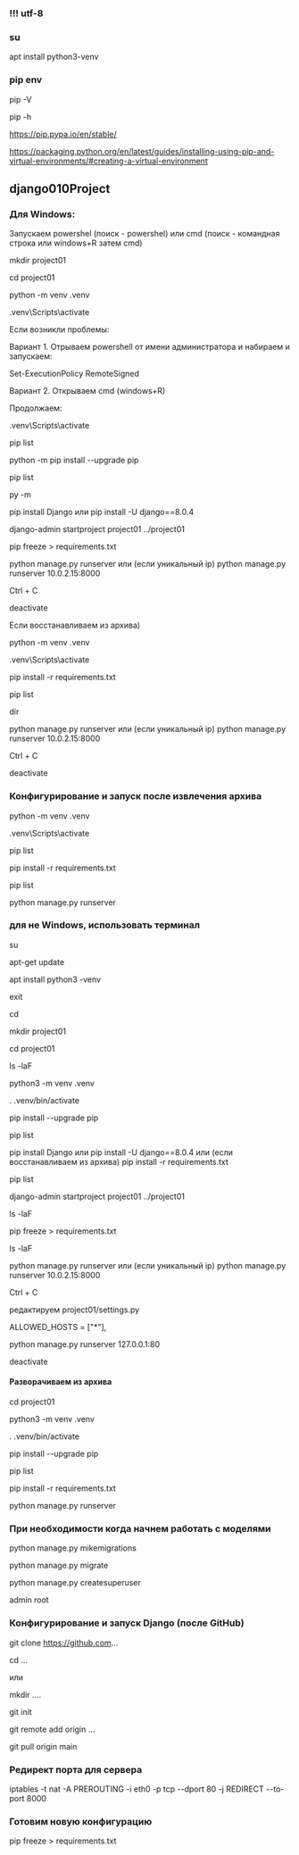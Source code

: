 ### !!! utf-8

### su

apt install python3-venv

### pip env


pip -V

pip -h

https://pip.pypa.io/en/stable/

https://packaging.python.org/en/latest/guides/installing-using-pip-and-virtual-environments/#creating-a-virtual-environment



## django010Project


### Для Windows: 

Запускаем powershel (поиск - powershel) или cmd (поиск - командная строка или windows+R  затем cmd)

mkdir project01

cd project01


python -m venv .venv

.venv\Scripts\activate

Если возникли проблемы:

Вариант 1. Отрываем powershell от имени администратора и набираем и запускаем:

Set-ExecutionPolicy RemoteSigned 


Вариант 2. Открываем cmd (windows+R)

Продолжаем: 


.venv\Scripts\activate

pip list

python -m pip install --upgrade pip

pip list

py -m 

pip install Django или  pip install -U django==8.0.4

django-admin startproject project01 ../project01

pip freeze > requirements.txt

python manage.py runserver или (если уникальный ip)  python manage.py runserver 10.0.2.15:8000

Ctrl + C

deactivate


Если восстанавливаем из архива) 

python -m venv .venv

.venv\Scripts\activate


pip install -r requirements.txt  

pip list

dir


python manage.py runserver или (если уникальный ip)  python manage.py runserver 10.0.2.15:8000

Ctrl + C

deactivate



### Конфигурирование и запуск после извлечения архива

python -m venv .venv

.venv\Scripts\activate

pip list

pip install -r requirements.txt

pip list

python manage.py runserver 

### для не Windows, использовать терминал

 
su

apt-get update

apt install python3 -venv

exit

cd

mkdir project01

cd project01

ls -laF

python3 -m venv .venv

. .venv/bin/activate

pip install --upgrade pip

pip list

pip install Django или  pip install -U django==8.0.4 или (если восстанавливаем из архива) pip install -r requirements.txt  

pip list

django-admin startproject project01 ../project01

ls -laF

pip freeze > requirements.txt

ls -laF

python manage.py runserver или (если уникальный ip)  python manage.py runserver 10.0.2.15:8000

Ctrl + C

редактируем project01/settings.py

ALLOWED_HOSTS = ["*"],

python manage.py runserver 127.0.0.1:80

deactivate

#### Разворачиваем из архива 

cd project01

python3 -m venv .venv

. .venv/bin/activate

pip install --upgrade pip

pip list

pip install -r requirements.txt

python manage.py runserver



### При необходимости когда начнем работать с моделями
 
python manage.py mikemigrations

python manage.py migrate

python manage.py createsuperuser

admin root

### Конфигурирование и запуск Django (после GitHub)

git clone https://github.com...

cd ... 

или

mkdir ....

git init

git remote add origin ...

git pull origin main





### Редирект порта для сервера
iptables -t nat -A PREROUTING -i eth0 -p tcp --dport 80 -j REDIRECT --to-port 8000

### Готовим новую конфигурацию 

pip freeze > requirements.txt

